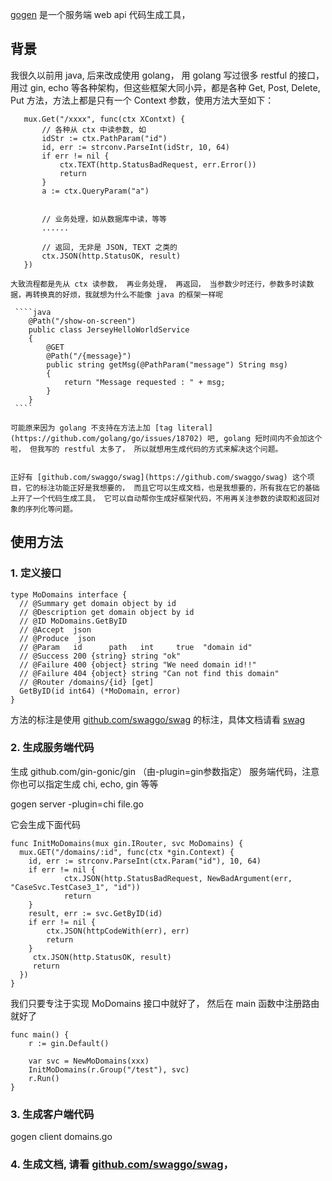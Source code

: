 

[gogen](https://github.com/runner-mei/gogen) 是一个服务端 web api 代码生成工具， 


## 背景

我很久以前用 java, 后来改成使用 golang， 用 golang 写过很多 restful 的接口，用过 gin, echo 等各种架构，但这些框架大同小异，都是各种 Get, Post, Delete, Put 方法，方法上都是只有一个 Context 参数，使用方法大至如下：


 ````golang
    mux.Get("/xxxx", func(ctx XContxt) {
    	// 各种从 ctx 中读参数, 如
    	idStr := ctx.PathParam("id")
    	id, err := strconv.ParseInt(idStr, 10, 64)
    	if err != nil {
    		ctx.TEXT(http.StatusBadRequest, err.Error())
    		return
    	}
    	a := ctx.QueryParam("a")


    	// 业务处理，如从数据库中读，等等
        ......

    	// 返回, 无非是 JSON, TEXT 之类的
    	ctx.JSON(http.StatusOK, result)
    })
 ````

    大致流程都是先从 ctx 读参数， 再业务处理， 再返回， 当参数少时还行，参数多时读数据，再转换真的好烦，我就想为什么不能像 java 的框架一样呢

	 ````java
	    @Path("/show-on-screen")
		public class JerseyHelloWorldService
		{
		    @GET
		    @Path("/{message}")
		    public string getMsg(@PathParam("message") String msg)
		    {
		        return "Message requested : " + msg;
		    }
		}
	 ````

	可能原来因为 golang 不支持在方法上加 [tag literal](https://github.com/golang/go/issues/18702) 吧, golang 短时间内不会加这个啦， 但我写的 restful 太多了， 所以就想用生成代码的方式来解决这个问题。


	正好有 [github.com/swaggo/swag](https://github.com/swaggo/swag) 这个项目，它的标注功能正好是我想要的， 而且它可以生成文档，也是我想要的，所有我在它的基础上开了一个代码生成工具， 它可以自动帮你生成好框架代码，不用再关注参数的读取和返回对象的序列化等问题。


## 使用方法

### 1. 定义接口
````golang
type MoDomains interface {
  // @Summary get domain object by id
  // @Description get domain object by id
  // @ID MoDomains.GetByID
  // @Accept  json
  // @Produce  json
  // @Param   id      path   int     true  "domain id"
  // @Success 200 {string} string "ok"
  // @Failure 400 {object} string "We need domain id!!"
  // @Failure 404 {object} string "Can not find this domain"
  // @Router /domains/{id} [get]
  GetByID(id int64) (*MoDomain, error)
}
````

方法的标注是使用 [github.com/swaggo/swag](https://github.com/swaggo/swag) 的标注，具体文档请看 [swag](https://github.com/swaggo/swag)

### 2. 生成服务端代码

生成 github.com/gin-gonic/gin （由-plugin=gin参数指定） 服务端代码，注意你也可以指定生成 chi, echo, gin 等等

gogen server -plugin=chi file.go

它会生成下面代码

````golang
func InitMoDomains(mux gin.IRouter, svc MoDomains) {
  mux.GET("/domains/:id", func(ctx *gin.Context) {
    id, err := strconv.ParseInt(ctx.Param("id"), 10, 64)
    if err != nil {
			ctx.JSON(http.StatusBadRequest, NewBadArgument(err, "CaseSvc.TestCase3_1", "id"))
			return
    }
    result, err := svc.GetByID(id)
    if err != nil {
		ctx.JSON(httpCodeWith(err), err)
		return
    }
	 ctx.JSON(http.StatusOK, result)
	 return
  })
}
````

我们只要专注于实现 MoDomains 接口中就好了， 然后在 main 函数中注册路由就好了


````golang
func main() {
	r := gin.Default()

	var svc = NewMoDomains(xxx)
	InitMoDomains(r.Group("/test"), svc)
	r.Run()
}
````

### 3. 生成客户端代码

gogen client domains.go

### 4. 生成文档, 请看 [github.com/swaggo/swag](https://github.com/swaggo/swag)，
